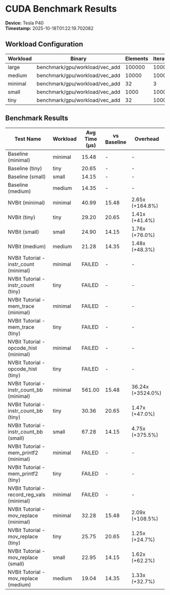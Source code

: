 
# CUDA Benchmark Results

**Device:** Tesla P40  
**Timestamp:** 2025-10-18T01:22:19.702082  

## Workload Configuration

| Workload | Binary | Elements | Iterations | Threads | Blocks |
|----------|--------|----------|------------|---------|--------|
| large | benchmark/gpu/workload/vec_add | 100000 | 1000 | 512 |
| medium | benchmark/gpu/workload/vec_add | 10000 | 10000 | 256 |
| minimal | benchmark/gpu/workload/vec_add | 32 | 3 | 32 |
| small | benchmark/gpu/workload/vec_add | 1000 | 10000 | 256 |
| tiny | benchmark/gpu/workload/vec_add | 32 | 10000 | 32 |

## Benchmark Results

| Test Name | Workload | Avg Time (μs) | vs Baseline | Overhead |
|-----------|----------|---------------|-------------|----------|
| Baseline (minimal) | minimal | 15.48 | - | - |
| Baseline (tiny) | tiny | 20.65 | - | - |
| Baseline (small) | small | 14.15 | - | - |
| Baseline (medium) | medium | 14.35 | - | - |
| NVBit (minimal) | minimal | 40.99 | 15.48 | 2.65x (+164.8%) |
| NVBit (tiny) | tiny | 29.20 | 20.65 | 1.41x (+41.4%) |
| NVBit (small) | small | 24.90 | 14.15 | 1.76x (+76.0%) |
| NVBit (medium) | medium | 21.28 | 14.35 | 1.48x (+48.3%) |
| NVBit Tutorial - instr_count (minimal) | minimal | FAILED | - | - |
| NVBit Tutorial - instr_count (tiny) | tiny | FAILED | - | - |
| NVBit Tutorial - mem_trace (minimal) | minimal | FAILED | - | - |
| NVBit Tutorial - mem_trace (tiny) | tiny | FAILED | - | - |
| NVBit Tutorial - opcode_hist (minimal) | minimal | FAILED | - | - |
| NVBit Tutorial - opcode_hist (tiny) | tiny | FAILED | - | - |
| NVBit Tutorial - instr_count_bb (minimal) | minimal | 561.00 | 15.48 | 36.24x (+3524.0%) |
| NVBit Tutorial - instr_count_bb (tiny) | tiny | 30.36 | 20.65 | 1.47x (+47.0%) |
| NVBit Tutorial - instr_count_bb (small) | small | 67.28 | 14.15 | 4.75x (+375.5%) |
| NVBit Tutorial - mem_printf2 (minimal) | minimal | FAILED | - | - |
| NVBit Tutorial - mem_printf2 (tiny) | tiny | FAILED | - | - |
| NVBit Tutorial - record_reg_vals (minimal) | minimal | FAILED | - | - |
| NVBit Tutorial - mov_replace (minimal) | minimal | 32.28 | 15.48 | 2.09x (+108.5%) |
| NVBit Tutorial - mov_replace (tiny) | tiny | 25.75 | 20.65 | 1.25x (+24.7%) |
| NVBit Tutorial - mov_replace (small) | small | 22.95 | 14.15 | 1.62x (+62.2%) |
| NVBit Tutorial - mov_replace (medium) | medium | 19.04 | 14.35 | 1.33x (+32.7%) |

